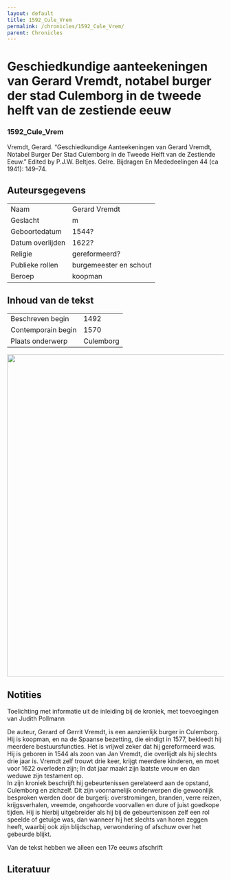 ```yaml
---
layout: default
title: 1592_Cule_Vrem
permalink: /chronicles/1592_Cule_Vrem/
parent: Chronicles
--- 
```



# Geschiedkundige aanteekeningen van Gerard Vremdt, notabel burger der stad Culemborg in de tweede helft van de zestiende eeuw 

### 1592_Cule_Vrem 

Vremdt, Gerard. “Geschiedkundige Aanteekeningen van Gerard Vremdt, Notabel Burger Der Stad Culemborg in de Tweede Helft van de Zestiende Eeuw.” Edited by P.J.W. Beltjes. Gelre. Bijdragen En Mededeelingen 44 (ca 1941): 149–74. 

## Auteursgegevens 

| | | 
| --------------- | --------------- | 
| Naam | Gerard Vremdt | 
| Geslacht | m | 
| Geboortedatum | 1544? | 
| Datum overlijden | 1622? | 
| Religie | gereformeerd? | 
| Publieke rollen | burgemeester en schout | 
| Beroep | koopman | 

## Inhoud van de tekst 

| | | 
| --------------- | --------------- | 
| Beschreven begin | 1492 | 
| Contemporain begin | 1570 | 
| Plaats onderwerp | Culemborg | 

[<img src="..\..\barplots_chronicles\1592_Cule_Vrem.jpg" width="750"/>](..\..\barplots_chronicles\1592_Cule_Vrem.jpg) 

## Notities 

Toelichting met informatie uit de inleiding bij de kroniek, met toevoegingen
van Judith Pollmann

De auteur, Gerard of Gerrit Vremdt, is een aanzienlijk burger in Culemborg.
Hij is koopman, en na de Spaanse bezetting, die eindigt in 1577, bekleedt hij
meerdere bestuursfuncties. Het is vrijwel zeker dat hij gereformeerd was. Hij
is geboren in 1544 als zoon van Jan Vremdt, die overlijdt als hij slechts drie
jaar is. Vremdt zelf trouwt drie keer, krijgt meerdere kinderen, en moet voor
1622 overleden zijn; In dat jaar maakt zijn laatste vrouw en dan weduwe zijn
testament op.  
In zijn kroniek beschrijft hij gebeurtenissen gerelateerd aan de opstand,
Culemborg en zichzelf. Dit zijn voornamelijk onderwerpen die gewoonlijk
besproken werden door de burgerij: overstromingen, branden, verre reizen,
krijgsverhalen, vreemde, ongehoorde voorvallen en dure of juist goedkope
tijden. Hij is hierbij uitgebreider als hij bij de gebeurtenissen zelf een rol
speelde of getuige was, dan wanneer hij het slechts van horen zeggen heeft,
waarbij ook zijn blijdschap, verwondering of afschuw over het gebeurde blijkt.

Van de tekst hebben we alleen een 17e eeuws afschrift



## Literatuur 


